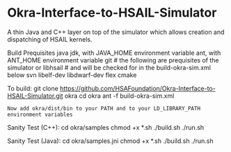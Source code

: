 Okra-Interface-to-HSAIL-Simulator
=================================

A thin Java and C++ layer on top of the simulator which allows creation and dispatching of HSAIL kernels.

Build Prequisites
    java jdk, with JAVA_HOME environment variable
    ant, with ANT_HOME environment variable
    git
    # the following are prequisites of the simulator or libhsail
    # and will be checked for in the build-okra-sim.xml below
    svn
    libelf-dev
    libdwarf-dev
    flex
    cmake

To build:
    git clone https://github.com/HSAFoundation/Okra-Interface-to-HSAIL-Simulator.git okra
    cd okra
    ant -f build-okra-sim.xml

    Now add okra/dist/bin to your PATH and to your LD_LIBRARY_PATH environment variables

Sanity Test (C++):
    cd okra/samples
    chmod +x *.sh
    ./build.sh
    ./run.sh

Sanity Test (Java):
    cd okra/samples.jni
    chmod +x *.sh
    ./build.sh
    ./run.sh

